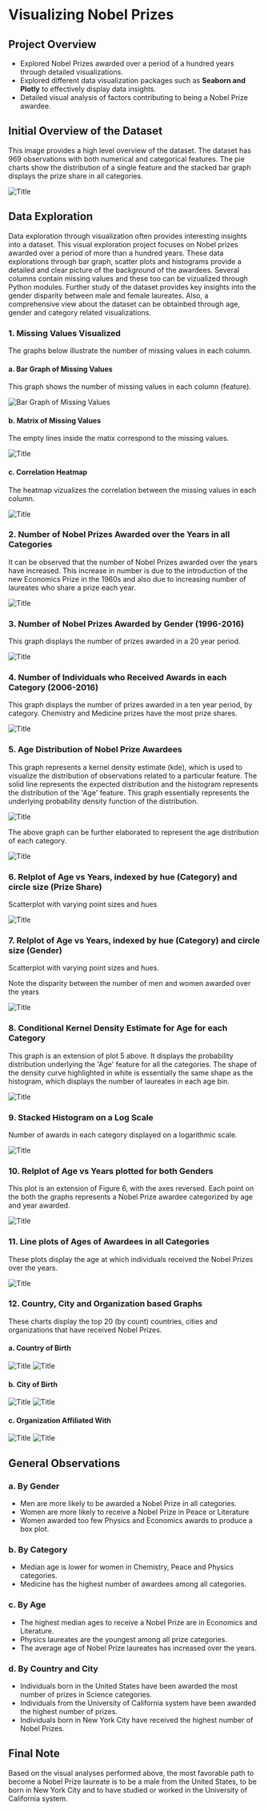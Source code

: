 # Visualizing Nobel Prizes 

## Project Overview 

- Explored Nobel Prizes awarded over a period of a hundred years through detailed visualizations.
- Explored different data visualization packages such as **Seaborn and Plotly** to effectively display data insights.
- Detailed visual analysis of factors contributing to being a Nobel Prize awardee.

## Initial Overview of the Dataset

This image provides a high level overview of the dataset. The dataset has 969 observations with both numerical and categorical features. The pie charts show the distribution of a single feature and the stacked bar graph displays the prize share in all categories. 

![](Images/overview.png?raw=true "Title")

## Data Exploration 

Data exploration through visualization often provides interesting insights into a dataset. This visual exploration project focuses on Nobel prizes awarded over a period of more than a hundred years. These data explorations through bar graph, scatter plots and histograms provide a detailed and clear picture of the background of the awardees. Several columns contain missing values and these too can be vizualized through Python modules. Further study of the dataset provides key insights into the gender disparity between male and female laureates. Also, a comprehensive view about the dataset can be obtainbed through age, gender and category related visualizations.

### 1. Missing Values Visualized 

The graphs below illustrate the number of missing values in each column. 

#### a. Bar Graph of Missing Values
This graph shows the number of missing values in each column (feature).

![](Images/i.png?raw=true "Bar Graph of Missing Values")


#### b. Matrix of Missing Values
The empty lines inside the matix correspond to the missing values.

![](Images/j.png?raw=true "Title")


#### c. Correlation Heatmap
The heatmap vizualizes the correlation between the missing values in each column. 

![](Images/k.png?raw=true "Title")


### 2. Number of Nobel Prizes Awarded over the Years in all Categories
It can be observed that the number of Nobel Prizes awarded over the years have increased. This increase in number is due to the introduction of the new Economics Prize in the 1960s and also due to increasing number of laureates who share a prize each year.

![Title](Images/a.png?raw=true "Title")


### 3. Number of Nobel Prizes Awarded by Gender (1996-2016)
This graph displays the number of prizes awarded in a 20 year period.

![Title](Images/b.png?raw=true "Title")


### 4. Number of Individuals who Received Awards in each Category (2006-2016)
This graph displays the number of prizes awarded in a ten year period, by category. Chemistry and Medicine prizes have the most prize shares.

![Title](Images/c.png?raw=true "Title")

### 5. Age Distribution of Nobel Prize Awardees 
This graph represents a kernel density estimate (kde), which is used to visualize the distribution of observations related to a particular feature.
The solid line represents the expected distribution and the histogram represents the distribution of the 'Age' feature. This graph essentially represents the underlying probability density function of the distribution.

![Title](Images/e.png?raw=true "Title")

The above graph can be further elaborated to represent the age distribution of each category.

![Title](Images/kde.png?raw=true "Title")


### 6. Relplot of Age vs Years, indexed by hue (Category) and circle size (Prize Share)
Scatterplot with varying point sizes and hues

![Title](Images/f.png?raw=true "Title")


### 7. Relplot of Age vs Years, indexed by hue (Category) and circle size (Gender)
Scatterplot with varying point sizes and hues.

Note the disparity between the number of men and women awarded over the years

![Title](Images/g.png?raw=true "Title")

### 8. Conditional Kernel Density Estimate for Age for each Category
This graph is an extension of plot 5 above. It displays the probability distribution underlying the 'Age' feature for all the categories. The shape of the density curve highlighted in white is essentially the same shape as the histogram, which displays the number of laureates in each age bin. 

![Title](Images/h.png?raw=true "Title")

### 9. Stacked Histogram on a Log Scale
Number of awards in each category displayed on a logarithmic scale.

![Title](Images/l.png?raw=true "Title")

### 10. Relplot of Age vs Years plotted for both Genders 
This plot is an extension of Figure 6, with the axes reversed. 
Each point on the both the graphs represents a Nobel Prize awardee categorized by age and year awarded. 

![Title](Images/m.png?raw=true "Title")


### 11. Line plots of Ages of Awardees in all Categories
These plots display the age at which individuals received the Nobel Prizes over the years. 

![Title](Images/a3.png?raw=true "Title")

### 12. Country, City and Organization based Graphs
These charts display the top 20 (by count) countries, cities and organizations that have received Nobel Prizes.

#### a. Country of Birth 

![Title](Images/b1.png?raw=true "Title") 
![Title](Images/a11.png?raw=true "Title") 

#### b. City of Birth

![Title](Images/b2.png?raw=true "Title") 
![Title](Images/a13.png?raw=true "Title") 

#### c. Organization Affiliated With 

![Title](Images/b3.png?raw=true "Title")
![Title](Images/a12.png?raw=true "Title") 

## General Observations 

### a. By Gender 

- Men are more likely to be awarded a Nobel Prize in all categories.
- Women are more likely to receive a Nobel Prize in Peace or Literature
- Women awarded too few Physics and Economics awards to produce a box plot. 


### b. By Category

- Median age is lower for women in Chemistry, Peace and Physics categories.
- Medicine has the highest number of awardees among all categories. 


### c. By Age 

- The highest median ages to receive a Nobel Prize are in Economics and Literature.
- Physics laureates are the youngest among all prize categories.
- The average age of Nobel Prize laureates has increased over the years. 


### d. By Country and City

- Individuals born in the United States have been awarded the most number of prizes in Science categories.
- Individuals from the University of California system have been awarded the highest number of prizes.
- Individuals born in New York City have received the highest number of Nobel Prizes.


## Final Note 

Based on the visual analyses performed above, the most favorable path to become a Nobel Prize laureate is to be a male from the United States, to be born in New York City and to have studied or worked in the University of California system. 



